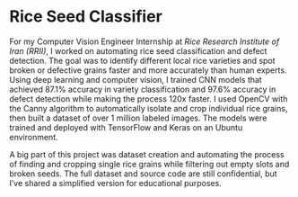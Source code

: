 # Rice Seed Classifier

For my Computer Vision Engineer Internship at _Rice Research Institute of Iran (RRII)_, I worked on automating rice seed classification and defect detection. The goal was to identify different local rice varieties and spot broken or defective grains faster and more accurately than human experts. Using deep learning and computer vision, I trained CNN models that achieved 87.1% accuracy in variety classification and 97.6% accuracy in defect detection while making the process 120x faster. I used OpenCV with the Canny algorithm to automatically isolate and crop individual rice grains, then built a dataset of over 1 million labeled images. The models were trained and deployed with TensorFlow and Keras on an Ubuntu environment.

A big part of this project was dataset creation and automating the process of finding and cropping single rice grains while filtering out empty slots and broken seeds. The full dataset and source code are still confidential, but I’ve shared a simplified version for educational purposes.